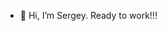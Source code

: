 - 👋 Hi, I’m Sergey.       Ready to work!!!



<!---
Sergey-py24/Sergey-py24 is a ✨ special ✨ repository because its `README.md` (this file) appears on your GitHub profile.
You can click the Preview link to take a look at your changes.
--->
